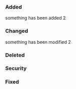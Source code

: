 ### Added
something has been added 2

### Changed
something has been modified 2

### Deleted

### Security

### Fixed

